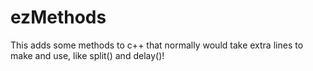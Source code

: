# ezMethods
This adds some methods to c++ that normally would take extra lines to make and use, like split() and delay()!
